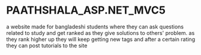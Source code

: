 # PAATHSHALA_ASP.NET_MVC5

a website made for bangladeshi students where they can ask questions related to study and get ranked as they give solutions to others' problem. as they rank higher up they will keep getting new tags and after a certain rating they can post tutorials to the site
